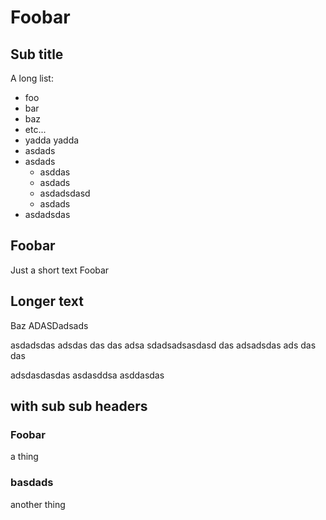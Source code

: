 # Foobar

## Sub title

A long list:
- foo
- bar
- baz
- etc...
- yadda yadda
- asdads
- asdads
    - asddas
    - asdads
    - asdadsdasd
    - asdads
- asdadsdas

## Foobar 

Just a short text
Foobar

## Longer text
Baz 
ADASDadsads

asdadsdas
adsdas
das
das
adsa sdadsadsasdasd
das
adsadsdas
ads
das
das

adsdasdasdas
asdasddsa
asddasdas

## with sub sub headers

### Foobar
a thing

### basdads
another thing